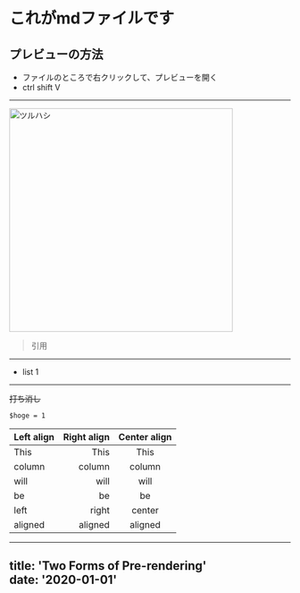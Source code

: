 # これがmdファイルです

## プレビューの方法
 - ファイルのところで右クリックして、プレビューを開く
 - ctrl shift V

---

<img width="400" src="miniblog/public/images/turuhashi.png" alt="ツルハシ">

> 引用
---
* list 1
---

~~打ち消し~~

`$hoge = 1`

| Left align | Right align | Center align |
|:-----------|------------:|:------------:|
| This       |        This |     This     |
| column     |      column |    column    |
| will       |        will |     will     |
| be         |          be |      be      |
| left       |       right |    center    |
| aligned    |     aligned |   aligned    |


---
title: 'Two Forms of Pre-rendering'  
date: '2020-01-01'
---
